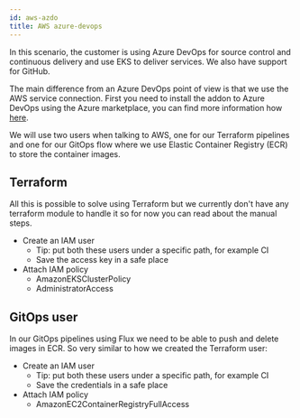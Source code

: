 ```yaml
---
id: aws-azdo
title: AWS azure-devops
---
```


In this scenario, the customer is using Azure DevOps for source control and continuous delivery and use EKS to deliver services.
We also have support for GitHub.

The main difference from an Azure DevOps point of view is that we use the AWS service connection.
First you need to install the addon to Azure DevOps using the Azure marketplace,
you can find more information how [here](https://docs.aws.amazon.com/vsts/latest/userguide/getting-started.html).

We will use two users when talking to AWS, one for our Terraform pipelines and one for
our GitOps flow where we use Elastic Container Registry (ECR) to store the container images.

## Terraform

All this is possible to solve using Terraform but we currently don't have any terraform module to handle it so for now you can read about the manual steps.

- Create an IAM user
  - Tip: put both these users under a specific path, for example CI
  - Save the access key in a safe place
- Attach IAM policy
  - AmazonEKSClusterPolicy
  - AdministratorAccess

## GitOps user

In our GitOps pipelines using Flux we need to be able to push and delete images in ECR.
So very similar to how we created the Terraform user:

- Create an IAM user
  - Tip: put both these users under a specific path, for example CI
  - Save the credentials in a safe place
- Attach IAM policy
  - AmazonEC2ContainerRegistryFullAccess
